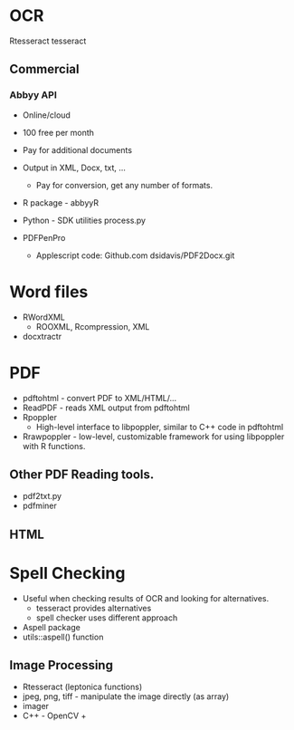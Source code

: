 # OCR
Rtesseract
tesseract

## Commercial
### Abbyy API
+ Online/cloud
+ 100 free per month
+ Pay for additional documents
+ Output in XML, Docx, txt, ...
   + Pay for conversion, get any number of formats.
+ R package - abbyyR
+ Python - SDK utilities process.py

+ PDFPenPro
  + Applescript code: Github.com  dsidavis/PDF2Docx.git


# Word files

+ RWordXML
    + ROOXML, Rcompression, XML
+ docxtractr


# PDF
+ pdftohtml - convert PDF to XML/HTML/...
+ ReadPDF - reads XML output from pdftohtml
+ Rpoppler
    + High-level interface to libpoppler, similar to C++ code in pdftohtml
+ Rrawpoppler - low-level, customizable framework for using libpoppler with R functions.
   

## Other PDF Reading tools.
+ pdf2txt.py
+ pdfminer


## HTML

# Spell Checking
+ Useful when checking results of OCR and looking for alternatives.
   + tesseract provides alternatives
   + spell checker uses different approach
+ Aspell package 
+ utils::aspell() function


## Image Processing
+ Rtesseract (leptonica functions)
+ jpeg, png, tiff - manipulate the image directly (as array)
+ imager
+ C++ - OpenCV
  + 

